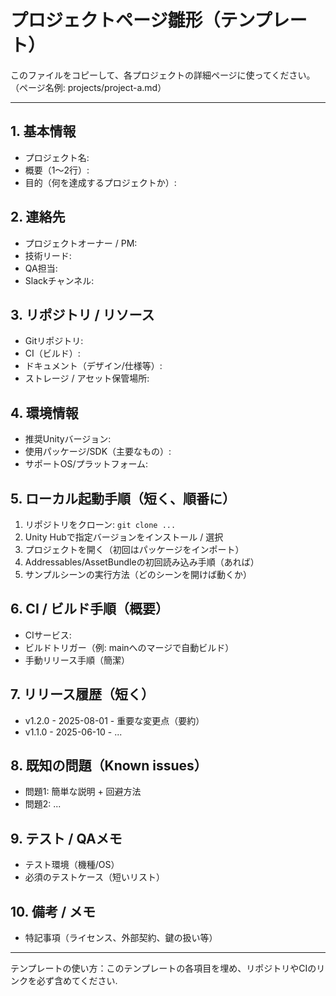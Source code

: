 # プロジェクトページ雛形（テンプレート）

このファイルをコピーして、各プロジェクトの詳細ページに使ってください。
（ページ名例: projects/project-a.md）

---
## 1. 基本情報
- プロジェクト名: 
- 概要（1〜2行）: 
- 目的（何を達成するプロジェクトか）:

## 2. 連絡先
- プロジェクトオーナー / PM: 
- 技術リード: 
- QA担当: 
- Slackチャンネル: 

## 3. リポジトリ / リソース
- Gitリポジトリ: 
- CI（ビルド）: 
- ドキュメント（デザイン/仕様等）: 
- ストレージ / アセット保管場所: 

## 4. 環境情報
- 推奨Unityバージョン: 
- 使用パッケージ/SDK（主要なもの）: 
- サポートOS/プラットフォーム: 

## 5. ローカル起動手順（短く、順番に）
1. リポジトリをクローン: `git clone ...`
2. Unity Hubで指定バージョンをインストール / 選択
3. プロジェクトを開く（初回はパッケージをインポート）
4. Addressables/AssetBundleの初回読み込み手順（あれば）
5. サンプルシーンの実行方法（どのシーンを開けば動くか）

## 6. CI / ビルド手順（概要）
- CIサービス: 
- ビルドトリガー（例: mainへのマージで自動ビルド）
- 手動リリース手順（簡潔）

## 7. リリース履歴（短く）
- v1.2.0 - 2025-08-01 - 重要な変更点（要約）
- v1.1.0 - 2025-06-10 - ...

## 8. 既知の問題（Known issues）
- 問題1: 簡単な説明 + 回避方法
- 問題2: ...

## 9. テスト / QAメモ
- テスト環境（機種/OS）
- 必須のテストケース（短いリスト）

## 10. 備考 / メモ
- 特記事項（ライセンス、外部契約、鍵の扱い等）

---

テンプレートの使い方：このテンプレートの各項目を埋め、リポジトリやCIのリンクを必ず含めてください.